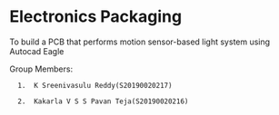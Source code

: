 # Electronics Packaging 
To build a PCB that performs motion sensor-based light system using Autocad Eagle

Group Members: 

      1.  K Sreenivasulu Reddy(S20190020217)

      2.  Kakarla V S S Pavan Teja(S20190020216) 
